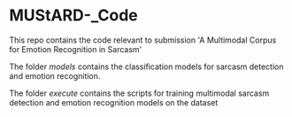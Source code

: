# MUStARD-_Code

This repo contains the code relevant to submission 'A Multimodal Corpus for Emotion Recognition in Sarcasm'

The folder _models_ contains the classification models for sarcasm detection and emotion recognition.

The folder _execute_ contains the scripts for training multimodal sarcasm detection and emotion recognition models on the dataset
